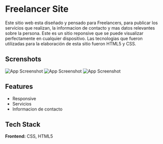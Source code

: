 
# Freelancer Site

Este sitio web esta diseñado y pensado para Freelancers, para publicar los servicios que realizan, la informacion de contacto y mas datos relevantes sobre la persona. Este es un sitio reponsive que se puede visualizar perfectamente en cualquier dispositivo. Las tecnologias que fueron utilizadas para la elaboración de esta sitio fueron HTML5 y CSS. 

## Screnshots
![App Screenshot](img/Nav.PNG)
![App Screenshot](img/Services.PNG)
![App Screenshot](img/Contact.PNG)

## Features

- Responsive
- Servicios
- Informacion de contacto


## Tech Stack

**Frontend:** CSS, HTML5

